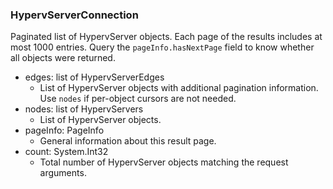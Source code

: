 ### HypervServerConnection
Paginated list of HypervServer objects. Each page of the results includes at most 1000 entries. Query the `pageInfo.hasNextPage` field to know whether all objects were returned.

- edges: list of HypervServerEdges
  - List of HypervServer objects with additional pagination information. Use `nodes` if per-object cursors are not needed.
- nodes: list of HypervServers
  - List of HypervServer objects.
- pageInfo: PageInfo
  - General information about this result page.
- count: System.Int32
  - Total number of HypervServer objects matching the request arguments.
